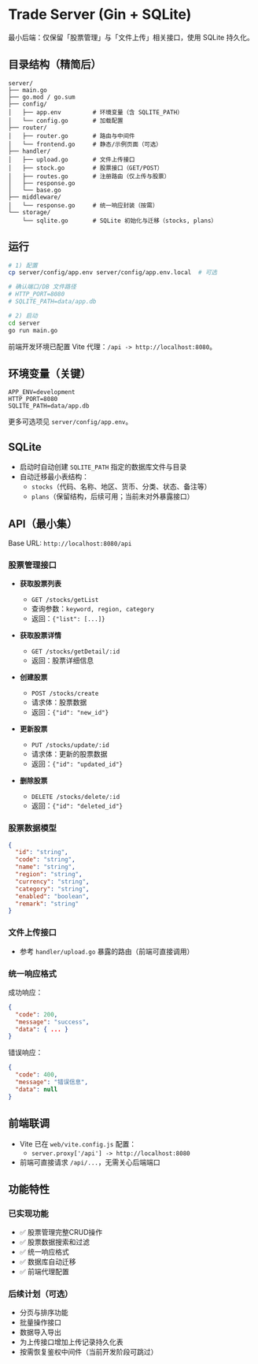 # Trade Server (Gin + SQLite)

最小后端：仅保留「股票管理」与「文件上传」相关接口，使用 SQLite 持久化。

## 目录结构（精简后）

```
server/
├── main.go
├── go.mod / go.sum
├── config/
│   ├── app.env         # 环境变量（含 SQLITE_PATH）
│   └── config.go       # 加载配置
├── router/
│   ├── router.go       # 路由与中间件
│   └── frontend.go     # 静态/示例页面（可选）
├── handler/
│   ├── upload.go       # 文件上传接口
│   ├── stock.go        # 股票接口（GET/POST）
│   ├── routes.go       # 注册路由（仅上传与股票）  
│   ├── response.go
│   └── base.go
├── middleware/
│   └── response.go     # 统一响应封装（按需）
└── storage/
    └── sqlite.go       # SQLite 初始化与迁移（stocks, plans）
```

## 运行

```bash
# 1) 配置
cp server/config/app.env server/config/app.env.local  # 可选

# 确认端口/DB 文件路径
# HTTP_PORT=8080
# SQLITE_PATH=data/app.db

# 2) 启动
cd server
go run main.go
```

前端开发环境已配置 Vite 代理：`/api -> http://localhost:8080`。

## 环境变量（关键）

```
APP_ENV=development
HTTP_PORT=8080
SQLITE_PATH=data/app.db
```

更多可选项见 `server/config/app.env`。

## SQLite

- 启动时自动创建 `SQLITE_PATH` 指定的数据库文件与目录
- 自动迁移最小表结构：
  - `stocks`（代码、名称、地区、货币、分类、状态、备注等）
  - `plans`（保留结构，后续可用；当前未对外暴露接口）

## API（最小集）

Base URL: `http://localhost:8080/api`

### 股票管理接口

- **获取股票列表**
  - `GET /stocks/getList`
  - 查询参数：`keyword, region, category`
  - 返回：`{"list": [...]}`

- **获取股票详情**
  - `GET /stocks/getDetail/:id`
  - 返回：股票详细信息

- **创建股票**
  - `POST /stocks/create`
  - 请求体：股票数据
  - 返回：`{"id": "new_id"}`

- **更新股票**
  - `PUT /stocks/update/:id`
  - 请求体：更新的股票数据
  - 返回：`{"id": "updated_id"}`

- **删除股票**
  - `DELETE /stocks/delete/:id`
  - 返回：`{"id": "deleted_id"}`

### 股票数据模型

```json
{
  "id": "string",
  "code": "string",
  "name": "string", 
  "region": "string",
  "currency": "string",
  "category": "string",
  "enabled": "boolean",
  "remark": "string"
}
```

### 文件上传接口
- 参考 `handler/upload.go` 暴露的路由（前端可直接调用）

### 统一响应格式

成功响应：
```json
{
  "code": 200,
  "message": "success",
  "data": { ... }
}
```

错误响应：
```json
{
  "code": 400,
  "message": "错误信息",
  "data": null
}
```

## 前端联调

- Vite 已在 `web/vite.config.js` 配置：
  - `server.proxy['/api'] -> http://localhost:8080`
- 前端可直接请求 `/api/...`，无需关心后端端口

## 功能特性

### 已实现功能
- ✅ 股票管理完整CRUD操作
- ✅ 股票数据搜索和过滤
- ✅ 统一响应格式
- ✅ 数据库自动迁移
- ✅ 前端代理配置

### 后续计划（可选）
- 分页与排序功能
- 批量操作接口
- 数据导入导出
- 为上传接口增加上传记录持久化表
- 按需恢复鉴权中间件（当前开发阶段可跳过）